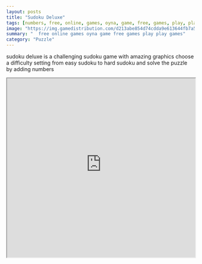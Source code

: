 ```yaml
---
layout: posts
title: "Sudoku Deluxe"
tags: [numbers, free, online, games, oyna, game, free, games, play, play, games]
image: "https://img.gamedistribution.com/d213abe854d74cdda9e613644fb7a58c.jpg"
summary: "  free online games oyna game free games play play games"
category: "Puzzle"
---
```


sudoku deluxe is a challenging sudoku game with amazing graphics choose a difficulty setting from easy sudoku to hard sudoku and solve the puzzle by adding numbers

<iframe width="100%" height="480px;" src="https://html5.gamedistribution.com/d213abe854d74cdda9e613644fb7a58c/"></iframe>